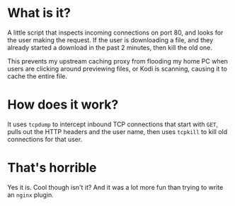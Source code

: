 # What is it?

A little script that inspects incoming connections on port 80, and looks
for the user making the request. If the user is downloading a file, and
they already started a download in the past 2 minutes, then kill the old
one.

This prevents my upstream caching proxy from flooding my home PC when
users are clicking around previewing files, or Kodi is scanning, causing
it to cache the entire file.

# How does it work?

It uses `tcpdump` to intercept inbound TCP connections that start with
`GET`, pulls out the HTTP headers and the user name, then uses `tcpkill`
to kill old connections for that user.

# That's horrible

Yes it is. Cool though isn't it? And it was a lot more fun than trying to
write an `nginx` plugin.
